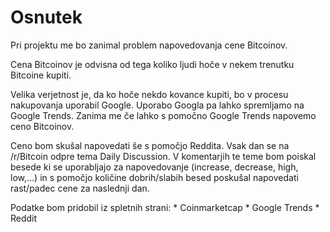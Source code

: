 # Osnutek

Pri projektu me bo zanimal problem napovedovanja cene Bitcoinov.

Cena Bitcoinov je odvisna od tega koliko ljudi hoče v nekem trenutku Bitcoine kupiti.

Velika verjetnost je, da ko hoče nekdo kovance kupiti, bo v procesu nakupovanja uporabil Google. Uporabo Googla pa lahko spremljamo na Google Trends. 
Zanima me če lahko s pomočno Google Trends napovemo ceno Bitcoinov.

Ceno bom skušal napovedati še s pomočjo Reddita. Vsak dan se na /r/Bitcoin odpre tema Daily Discussion. V komentarjih te teme bom poiskal besede ki se uporabljajo za napovedovanje (increase, decrease, high, low,...) in s pomočjo količine dobrih/slabih besed poskušal napovedati rast/padec cene za naslednji dan.

Podatke bom pridobil iz spletnih strani: 
	* Coinmarketcap
	* Google Trends
	* Reddit
